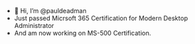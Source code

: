 - 👋 Hi, I’m @pauldeadman
- Just passed Micrsoft 365 Certification for Modern Desktop Administrator
- And am now working on MS-500 Certification.


<!---

- 👋 Hi, I’m @pauldeadman
- 👀 I’m interested in ...
- 🌱 I’m currently learning ...
- 💞️ I’m looking to collaborate on ...
- 📫 How to reach me ...

pauldeadman/pauldeadman is a ✨ special ✨ repository because its `README.md` (this file) appears on your GitHub profile.
You can click the Preview link to take a look at your changes.
--->
